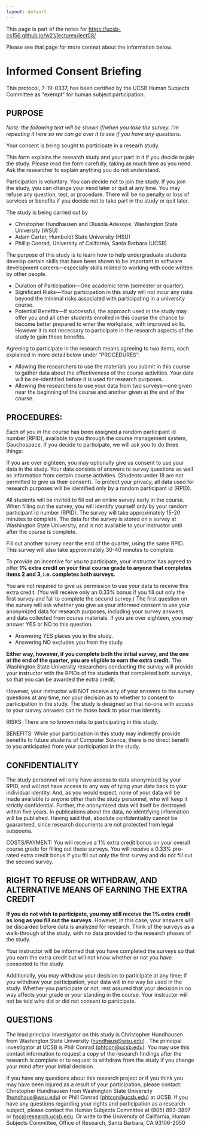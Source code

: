 ```yaml
---
layout: default
---
```


This page is part of the notes for <https://ucsb-cs156.github.io/w21/lectures/lect08/>

Please see that page for more context about the information below.

# Informed Consent Briefing

This protocol, 7-19-0337, has been certified by the UCSB Human Subjects Committee as "exempt" for human subject participation.
 
## PURPOSE

_Note: the following text will be shown if/when you take the survey.  I'm repeating it here so we can go over it to see if you have any questions_.

Your consent is being sought to participate in a researh study. 
 
This form explains the research study and your part in it if you decide to join the study.  Please read the form carefully, taking as much time as you need.  Ask the researcher to explain anything you do not understand.  
 
Participation is voluntary. You can decide not to join the study. If you join the study, you can change your mind later or quit at any time.  You may refuse any question, test, or procedure. There will be no penalty or loss of services or benefits if you decide not to take part in the study or quit later.
 
The study is being carried out by  
* Christopher Hundhausen and Olusola Adesope, Washington State University (WSU)
* Adam Carter, Humboldt State University (HSU)
* Phillip Conrad, University of California, Santa Barbara (UCSB)
 
The purpose of this study is to learn how to help undergraduate students develop certain skills that have been shown to be important in software development careers&mdash;especially skills related to working with code written by other people. 
 
* Duration of Participation&mdash;One academic term (semester or quarter).     
* Significant Risks&mdash;Your participation in this study will not incur any risks beyond the minimal risks associated with participating in a university course.
* Potential Benefits&mdash;If successful, the approach used in the study may offer you and all other students enrolled in this course the chance to become better prepared to enter the workplace, with improved skills.   However it is not necessary to participate in the research aspects of the study to gain those benefits.
 
Agreeing to participate in the research means agreeing to two items, each explained in more detail below under “PROCEDURES”:
 
* Allowing the researchers to use the materials you submit in this course to gather data about the effectiveness of the course activities.   Your data will be de-identified before it is used for research purposes.  
* Allowing the researchers to use your data from two surveys&mdash;one given near the beginning of the course and another given at the end of the course. 

 
## PROCEDURES: 
 
Each of you in the course has been assigned a random participant id number (RPID), available to you through the course management system, Gauchospace.   If you decide to participate, we will ask you to do three things: 
 
If you are over eighteen, you may optionally give us consent to use your data in the study. Your data consists of answers to survey questions as well as information from certain course activities.    (Students under 18 are not permitted to give us their consent).  To protect your privacy, all data used for research purposes will be identified only by a random participant id (RPID). 
 
All students will be invited to fill out an online survey early in the course.  When filling out the survey, you will identify yourself only by your random participant id number (RPID). The survey will take approximately 15-20 minutes to complete.    The data for the survey is stored on a survey at Washington State University, and is not available to your instructor until after the course is complete.
 
Fill out another survey near the end of the quarter, using the same RPID. This survey will also take approximately 30-40 minutes to complete. 
 
To provide an incentive for you to participate, your instructor has agreed to offer **1% extra credit on your final course grade to anyone that completes items 2 and 3, i.e. completes both surveys**.
 
You are not required to give us permission to use your data to receive this extra credit. (You will receive only an 0.33% bonus if you fill out only the first survey and fail to complete the second survey.) The first question on the survey will ask whether you give us your informed consent to use your anonymized data for research purposes, including your survey answers, and data collected from course materials.
If you are over eighteen, you may answer YES or NO to this question. 
 
* Answering YES places you in the study. 
* Answering NO excludes you from the study. 
 
**Either way, however, if you complete both the initial survey, and the one at the end of the quarter, you are eligible to earn the extra credit.**   The Washington State University researchers conducting the survey will provide your instructor with the RPIDs of the students that completed both surveys, so that you can be awarded the extra credit.
 
However, your instructor will NOT receive any of your answers to the survey questions at any time, nor your decision as to whether to consent to participation in the study.   The study is designed so that no-one with access to your survey answers can tie those back to your true identity.
 
RISKS: There are no known risks to participating in this study. 
 
BENEFITS: While your participation in this study may indirectly provide benefits to future students of Computer Science, there is no direct benefit to you anticipated from your participation in the study. 
 
## CONFIDENTIALITY 
 
The study personnel will only have access to data anonymized by your RPID, and will not have access to any way of tying your data back to your individual identity. And, as you would expect, none of your data will be made available to anyone other than the study personnel, who will keep it strictly confidential.   Further, the anonymized data will itself be destroyed within five years. In publications about the data, no identifying information will be published.  Having said that, absolute confidentiality cannot be guaranteed, since research documents are not protected from legal subpoena. 
 
COSTS/PAYMENT: You will receive a 1% extra credit bonus on your overall course grade for filling out these surveys. You will receive a 0.33% pro-rated extra credit bonus if you fill out only the first survey and do not fill out the second survey.
 
## RIGHT TO REFUSE OR WITHDRAW, AND ALTERNATIVE MEANS OF EARNING THE EXTRA CREDIT
 
**If you do not wish to participate, you may still receive the 1% extra credit as long as you fill out the surveys.**   However, in this case, your answers will be discarded before data is analyzed for research.   Think of the surveys as a walk-through of the study, with no data provided to the research phases of the study. 
 
Your instructor will be informed that you have completed the surveys so that you earn the extra credit but will not know whether or not you have consented to the study. 
 
Additionally, you may withdraw your decision to participate at any time; if you withdraw your participation, your data will in no way be used in the study.  Whether you participate or not, rest assured that your decision in no way affects your grade or your standing in the course. Your instructor will not be told who did or did not consent to participate. 
 
## QUESTIONS
 
The lead principal investigator on this study is Christopher Hundhausen from Washington State
University (hundhaus@wsu.edu) .  The principal investigator at UCSB is Phill Conrad
(phtcon@ucsb.edu).  You may use this contact information to request a copy of the research findings after the research is complete or to request to withdraw from the study if you change your mind after your initial decision. 
 
If you have any questions about this research project or if you think you may have been injured as a result of your participation, please contact:  Christopher Hundhausen from Washington State University (hundhaus@wsu.edu) or Phill Conrad (phtcon@ucsb.edu) at UCSB.  If you have any questions regarding your rights and participation as a research subject, please contact the Human Subjects Committee at (805) 893-3807 or hsc@research.ucsb.edu. Or write to the University of California, Human Subjects Committee, Office of Research, Santa Barbara, CA 93106-2050 
